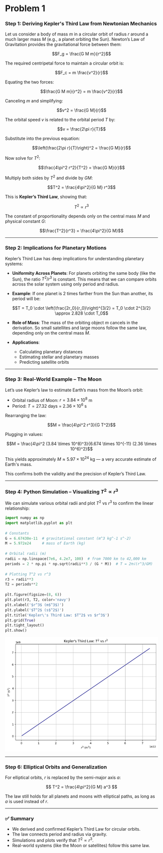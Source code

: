# Problem 1
### Step 1: Deriving Kepler's Third Law from Newtonian Mechanics

Let us consider a body of mass $m$ in a circular orbit of radius $r$ around a much larger mass $M$ (e.g., a planet orbiting the Sun). Newton’s Law of Gravitation provides the gravitational force between them:

$$F_g = \frac{G M m}{r^2}$$

The required centripetal force to maintain a circular orbit is:

$$F_c = m \frac{v^2}{r}$$

Equating the two forces:

$$\frac{G M m}{r^2} = m \frac{v^2}{r}$$

Canceling $m$ and simplifying:

$$v^2 = \frac{G M}{r}$$

The orbital speed $v$ is related to the orbital period $T$ by:

$$v = \frac{2\pi r}{T}$$

Substitute into the previous equation:

$$\left(\frac{2\pi r}{T}\right)^2 = \frac{G M}{r}$$

Now solve for $T^2$:

$$\frac{4\pi^2 r^2}{T^2} = \frac{G M}{r}$$

Multiply both sides by $T^2$ and divide by $G M$:

$$T^2 = \frac{4\pi^2}{G M} r^3$$

This is **Kepler’s Third Law**, showing that:

$$T^2 \propto r^3$$

The constant of proportionality depends only on the central mass $M$ and physical constant $G$:

$$\frac{T^2}{r^3} = \frac{4\pi^2}{G M}$$

---

### Step 2: Implications for Planetary Motions

Kepler’s Third Law has deep implications for understanding planetary systems:

- **Uniformity Across Planets**: For planets orbiting the same body (like the Sun), the ratio $T^2/r^3$ is constant. This means that we can compare orbits across the solar system using only period and radius.

- **Example**: If one planet is 2 times farther from the Sun than another, its period will be:

$$T = T_0 \cdot \left(\frac{2r_0}{r_0}\right)^{3/2} = T_0 \cdot 2^{3/2} \approx 2.828 \cdot T_0$$

- **Role of Mass**: The mass of the orbiting object $m$ cancels in the derivation. So small satellites and large moons follow the same law, depending only on the central mass $M$.

- **Applications**:
  - Calculating planetary distances
  - Estimating stellar and planetary masses
  - Predicting satellite orbits

---

### Step 3: Real-World Example – The Moon

Let’s use Kepler’s law to estimate Earth’s mass from the Moon’s orbit:

- Orbital radius of Moon: $r = 3.84 \times 10^8$ m
- Period: $T = 27.32$ days = $2.36 \times 10^6$ s

Rearranging the law:

$$M = \frac{4\pi^2 r^3}{G T^2}$$

Plugging in values:

$$M = \frac{4\pi^2 (3.84 \times 10^8)^3}{6.674 \times 10^{-11} (2.36 \times 10^6)^2}$$

This yields approximately $M \approx 5.97 \times 10^{24}$ kg — a very accurate estimate of Earth's mass.

This confirms both the validity and the precision of Kepler’s Third Law.

---

### Step 4: Python Simulation – Visualizing $T^2 \propto r^3$

We can simulate various orbital radii and plot $T^2$ vs $r^3$ to confirm the linear relationship:

```python
import numpy as np
import matplotlib.pyplot as plt

# Constants
G = 6.67430e-11  # gravitational constant (m^3 kg^-1 s^-2)
M = 5.972e24     # mass of Earth (kg)

# Orbital radii (m)
radii = np.linspace(7e6, 4.2e7, 100)  # from 7000 km to 42,000 km
periods = 2 * np.pi * np.sqrt(radii**3 / (G * M))  # T = 2π√(r^3/GM)

# Plotting T^2 vs r^3
r3 = radii**3
T2 = periods**2

plt.figure(figsize=(8, 6))
plt.plot(r3, T2, color='navy')
plt.xlabel('$r^3$ (m$^3$)')
plt.ylabel('$T^2$ (s$^2$)')
plt.title('Kepler\'s Third Law: $T^2$ vs $r^3$')
plt.grid(True)
plt.tight_layout()
plt.show()
```
![alt text](image.png)

---

### Step 6: Elliptical Orbits and Generalization

For elliptical orbits, $r$ is replaced by the semi-major axis $a$:

$$
T^2 = \frac{4\pi^2}{G M} a^3
$$

The law still holds for all planets and moons with elliptical paths, as long as $a$ is used instead of $r$.

---

### ✅ Summary

- We derived and confirmed Kepler’s Third Law for circular orbits.
- The law connects period and radius via gravity.
- Simulations and plots verify that $T^2 \propto r^3$.
- Real-world systems (like the Moon or satellites) follow this same law.